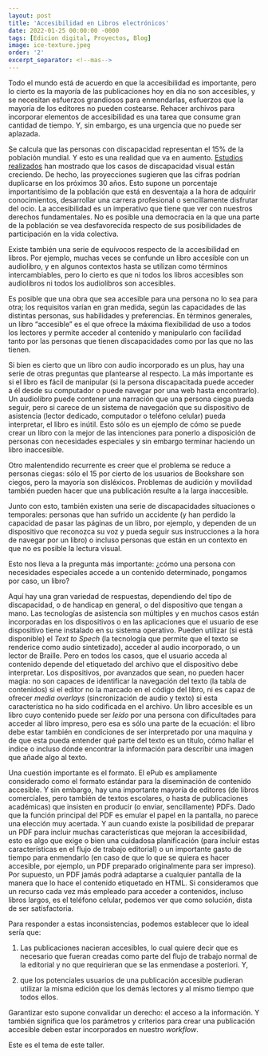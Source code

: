 ```yaml
---
layout: post
title: 'Accesibilidad en Libros electrónicos'
date: 2022-01-25 00:00:00 -0000
tags: [Edicion digital, Proyectos, Blog]
image: ice-texture.jpeg
order: '2'
excerpt_separator: <!--mas-->
---    
```


Todo el mundo está de acuerdo en que la accesibilidad es importante, pero lo cierto es la mayoría de las publicaciones hoy en día no son accesibles, y se necesitan esfuerzos grandiosos para enmendarlas, esfuerzos que la mayoría de los editores no pueden costearse. Rehacer archivos para incorporar elementos de accesibilidad  es una tarea que consume gran cantidad de tiempo. Y, sin embargo, es una urgencia que no puede ser aplazada. 

Se calcula que las personas con discapacidad representan el 15% de la población mundial. Y esto es una realidad que va en aumento. [Estudios realizados](https://www.nih.gov/news-events/news-releases/visual-impairment-blindness-cases-us-expected-double-2050#:~:text=With%20the%20youngest%20of%20the,Eye%20Institute%2C%20part%20of%20the) han mostrado que los casos de discapacidad visual están creciendo. De hecho, las proyecciones sugieren que las cifras podrían duplicarse en los próximos 30 años. Esto supone un porcentaje importantísimo de la población que está en desventaja a la hora de adquirir conocimientos, desarrollar una carrera profesional o sencillamente disfrutar del ocio.  La accesibilidad es un imperativo que tiene que ver con nuestros derechos fundamentales. No es posible una democracia en la que una parte de la población se vea desfavorecida respecto de sus posibilidades de participación en la vida colectiva.

Existe también una serie de equívocos respecto de la accesibilidad en libros. Por ejemplo, muchas veces se confunde un libro accesible con un audiolibro, y en algunos contextos hasta se utilizan como términos intercambiables, pero lo cierto es que ni todos los libros accesibles son audiolibros ni todos los audiolibros son accesibles. 

Es posible que una obra que sea accesible para una persona no lo sea para otra; los requisitos varían en gran medida, según las capacidades de las distintas personas, sus habilidades y preferencias. En términos generales, un libro “accesible” es el que ofrece la máxima flexibilidad de uso a todos los lectores y permite acceder al contenido y manipularlo con facilidad tanto por las personas que tienen discapacidades como por las que no las tienen.
 
Si bien es cierto que un libro con audio incorporado es un plus, hay una serie de otras preguntas que plantearse al respecto. La más importante es si el libro es fácil de manipular (si la persona discapacitada puede acceder a él desde su computador o  puede navegar por una web hasta encontrarlo). Un audiolibro puede contener una narración que una persona ciega pueda seguir, pero si carece  de un sistema de navegación que su dispositivo de asistencia (lector dedicado, computador o  teléfono celular) pueda interpretar, el libro es inútil. Esto sólo es un ejemplo de cómo se puede crear un libro con la mejor de las intenciones para ponerlo a disposición de personas con necesidades especiales y sin embargo terminar haciendo un libro inaccesible.

 Otro malentendido recurrente es creer que el problema se reduce a personas ciegas: sólo el 15 por cierto de los usuarios de Bookshare son ciegos, pero la mayoría son disléxicos. Problemas de audición y movilidad también pueden hacer que una publicación resulte a la larga inaccesible.
 
 Junto con esto, también existen una serie de discapacidades situaciones o temporales: personas que han sufrido un accidente (y han perdido la capacidad de pasar las páginas de un libro, por ejemplo, y dependen de un dispositivo que reconozca su voz y pueda seguir sus instrucciones a la hora de navegar por un libro) o incluso personas que están en un contexto en que no es posible la lectura visual.
 
Esto nos lleva a la pregunta más importante: ¿cómo una persona con necesidades especiales accede a un contenido determinado, pongamos por caso, un libro?

Aquí hay una gran variedad de respuestas, dependiendo del tipo de discapacidad, o de handicap en general, o del dispositivo que tengan a mano. Las tecnologías de asistencia son múltiples y en muchos casos están incorporadas en los dispositivos o en las aplicaciones que el usuario de ese dispositivo tiene instalado en su sistema operativo. Pueden utilizar (si está disponible) el *Text to Spech* (la tecnología que permite que el texto se renderice como audio sintetizado), acceder al audio incorporado, o un lector de Braille. Pero en todos los casos, que el usuario acceda al contenido depende del etiquetado del archivo que el dispositivo debe interpretar. Los dispositivos, por avanzados que sean, no pueden hacer magia: no son capaces de identificar la navegación del texto (la tabla de contenidos) si el editor no la marcado en el código del libro, ni es capaz de ofrecer *media overlays* (sincronización de audio y texto) si esta característica no ha sido codificada en el archivo. Un libro accesible es un libro cuyo contenido puede ser *leído* por una persona con dificultades para acceder al libro impreso, pero esa es sólo una parte de la ecuación: el libro debe estar también en condiciones de ser interpretado por una maquina y de que esta pueda entender qué parte del texto es un título, cómo hallar el índice o incluso dónde encontrar la información para describir una imagen que añade algo al texto.

Una cuestión importante es el formato. El ePub es ampliamente considerado como el formato estándar para la diseminación de contenido accesible. Y sin embargo, hay una importante mayoría de editores (de libros comerciales, pero también de textos escolares, o hasta de publicaciones académicas) que insisten en producir (o enviar, sencillamente) PDFs. Dado que la función principal del PDF es emular el papel en la pantalla, no parece una elección muy acertada. Y aun cuando existe la posibilidad de preparar un PDF para incluir muchas características que mejoran la accesibilidad, esto es algo que exige o bien una cuidadosa planificación (para incluir estas características en el flujo de trabajo editorial) o un importante gasto de tiempo para enmendarlo (en caso de que lo que se quiera es hacer accesible, por ejemplo, un PDF preparado originalmente para ser impreso). Por supuesto, un PDF jamás podrá adaptarse a cualquier pantalla de la manera que lo hace el contenido etiquetado en HTML. Si consideramos que un recurso cada vez más empleado para acceder a contenidos, incluso libros largos, es el teléfono celular, podemos ver que como solución, dista de ser satisfactoria. 

 Para responder a estas inconsistencias, podemos establecer que lo ideal sería que:

1. Las publicaciones nacieran accesibles, lo cual quiere decir que es necesario que fueran creadas como parte del flujo de trabajo normal de la editorial y no que requirieran que se las enmendase a posteriori. Y,

2. que los potenciales usuarios de una publicación accesible pudieran utilizar la misma edición que los demás lectores y al mismo tiempo que todos ellos.

Garantizar esto supone convalidar un derecho: el acceso a la información. Y también significa que los parámetros y criterios para crear una publicación accesible deben estar incorporados en nuestro *workflow*. 

Este es el tema de este taller.


